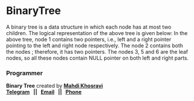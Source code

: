 # BinaryTree
A binary tree is a data structure in which each node has at most two children. The logical representation of the above tree is given below: In the above tree, node 1 contains two pointers, i.e., left and a right pointer pointing to the left and right node respectively. The node 2 contains both the nodes ; therefore, it has two pointers. The nodes 3, 5 and 6 are the leaf nodes, so all these nodes contain NULL pointer on both left and right parts.

### Programmer
**Binary Tree** created by **[Mahdi Khosravi](https://t.me/HzZz_Mahdi_zZzH)**\
**__[Telegram](https://t.me/HzZz_Mahdi_zZzH)   ||   [Email](mailto:mahdi.khosravi6273@gmail.com)   ||   [Phone](+989306718379)__**
